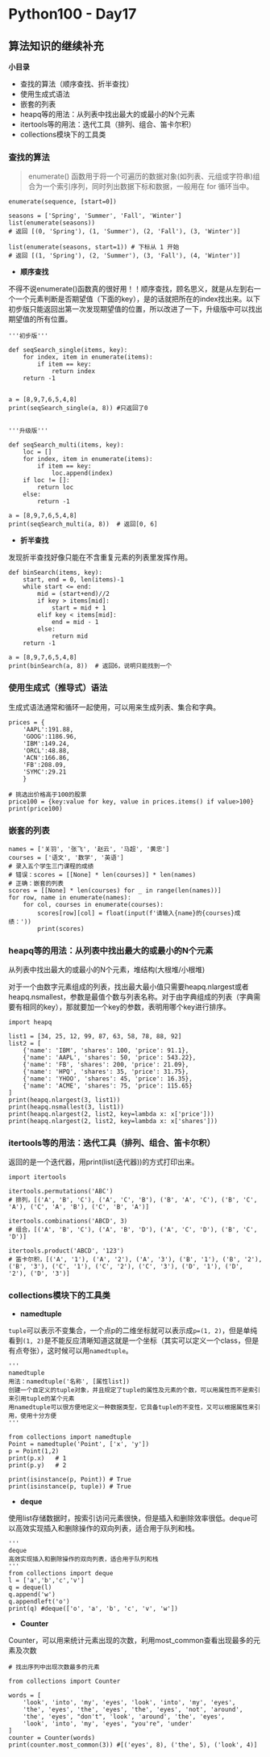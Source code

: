 # Python100 - Day17
## 算法知识的继续补充

**小目录**

+ 查找的算法（顺序查找、折半查找）
+ 使用生成式语法
+ 嵌套的列表
+ heapq等的用法：从列表中找出最大的或最小的N个元素
+ itertools等的用法：迭代工具（排列、组合、笛卡尔积）
+ collections模块下的工具类

### 查找的算法

> enumerate() 函数用于将一个可遍历的数据对象(如列表、元组或字符串)组合为一个索引序列，同时列出数据下标和数据，一般用在 for 循环当中。

	enumerate(sequence, [start=0])

	seasons = ['Spring', 'Summer', 'Fall', 'Winter']
	list(enumerate(seasons)) 
	# 返回 [(0, 'Spring'), (1, 'Summer'), (2, 'Fall'), (3, 'Winter')]
	
	list(enumerate(seasons, start=1)) # 下标从 1 开始
	# 返回 [(1, 'Spring'), (2, 'Summer'), (3, 'Fall'), (4, 'Winter')]

+ **顺序查找**

不得不说enumerate()函数真的很好用！！顺序查找，顾名思义，就是从左到右一个一个元素判断是否期望值（下面的key），是的话就把所在的index找出来。以下初步版只能返回出第一次发现期望值的位置，所以改进了一下，升级版中可以找出期望值的所有位置。

	'''初步版'''
	
	def seqSearch_single(items, key):
		for index, item in enumerate(items):
			if item == key:
				return index
		return -1
	
	
	a = [8,9,7,6,5,4,8]
	print(seqSearch_single(a, 8)) #只返回了0
	
	
	'''升级版'''
	
	def seqSearch_multi(items, key):
		loc = []
		for index, item in enumerate(items):
			if item == key:
				loc.append(index)
		if loc != []:
			return loc
		else:
			return -1
	
	a = [8,9,7,6,5,4,8]
	print(seqSearch_multi(a, 8))  # 返回[0, 6]

+ **折半查找**

发现折半查找好像只能在不含重复元素的列表里发挥作用。

	def binSearch(items, key):
		start, end = 0, len(items)-1
		while start <= end:
			mid = (start+end)//2
			if key > items[mid]:
				start = mid + 1
			elif key < items[mid]:
				end = mid - 1
			else:
				return mid
		return -1
	
	a = [8,9,7,6,5,4,8]
	print(binSearch(a, 8))  # 返回6，说明只能找到一个

### 使用生成式（推导式）语法

生成式语法通常和循环一起使用，可以用来生成列表、集合和字典。

	prices = {
		'AAPL':191.88,
		'GOOG':1186.96,
		'IBM':149.24,
		'ORCL':48.88,
		'ACN':166.86,
		'FB':208.09,
		'SYMC':29.21
		}

	# 挑选出价格高于100的股票
	price100 = {key:value for key, value in prices.items() if value>100}
	print(price100)

### 嵌套的列表

	names = ['关羽', '张飞', '赵云', '马超', '黄忠']
	courses = ['语文', '数学', '英语']
	# 录入五个学生三门课程的成绩
	# 错误：scores = [[None] * len(courses)] * len(names)
	# 正确：嵌套的列表
	scores = [[None] * len(courses) for _ in range(len(names))]
	for row, name in enumerate(names):
		for col, courses in enumerate(courses):
			scores[row][col] = float(input(f'请输入{name}的{courses}成绩：'))
			print(scores)


### heapq等的用法：从列表中找出最大的或最小的N个元素

从列表中找出最大的或最小的N个元素，堆结构(大根堆/小根堆)

对于一个由数字元素组成的列表，找出最大最小值只需要heapq.nlargest或者heapq.nsmallest，参数是最值个数与列表名称。对于由字典组成的列表（字典需要有相同的key），那就要加一个key的参数，表明用哪个key进行排序。

	import heapq
	
	list1 = [34, 25, 12, 99, 87, 63, 58, 78, 88, 92]
	list2 = [
	    {'name': 'IBM', 'shares': 100, 'price': 91.1},
	    {'name': 'AAPL', 'shares': 50, 'price': 543.22},
	    {'name': 'FB', 'shares': 200, 'price': 21.09},
	    {'name': 'HPQ', 'shares': 35, 'price': 31.75},
	    {'name': 'YHOO', 'shares': 45, 'price': 16.35},
	    {'name': 'ACME', 'shares': 75, 'price': 115.65}
	]
	print(heapq.nlargest(3, list1))
	print(heapq.nsmallest(3, list1))
	print(heapq.nlargest(2, list2, key=lambda x: x['price']))
	print(heapq.nlargest(2, list2, key=lambda x: x['shares']))


### itertools等的用法：迭代工具（排列、组合、笛卡尔积）

返回的是一个迭代器，用print(list(迭代器))的方式打印出来。
	
	import itertools

	itertools.permutations('ABC') 
	# 排列，[('A', 'B', 'C'), ('A', 'C', 'B'), ('B', 'A', 'C'), ('B', 'C', 'A'), ('C', 'A', 'B'), ('C', 'B', 'A')]

	itertools.combinations('ABCD', 3)
	# 组合，[('A', 'B', 'C'), ('A', 'B', 'D'), ('A', 'C', 'D'), ('B', 'C', 'D')]

	itertools.product('ABCD', '123')
	# 笛卡尔积，[('A', '1'), ('A', '2'), ('A', '3'), ('B', '1'), ('B', '2'), ('B', '3'), ('C', '1'), ('C', '2'), ('C', '3'), ('D', '1'), ('D', '2'), ('D', '3')]


### collections模块下的工具类


+ **namedtuple**

`tuple`可以表示不变集合，一个点p的二维坐标就可以表示成`p=(1, 2)`，但是单纯看到`(1, 2)`是不能反应清晰知道这就是一个坐标（其实可以定义一个class，但是有点夸张），这时候可以用`namedtuple`。

	'''
	namedtuple
	用法：namedtuple('名称', [属性list])
	创建一个自定义的tuple对象，并且规定了tuple的属性及元素的个数，可以用属性而不是索引来引用tuple的某个元素
	用namedtuple可以很方便地定义一种数据类型，它具备tuple的不变性，又可以根据属性来引用，使用十分方便
	'''
	
	from collections import namedtuple
	Point = namedtuple('Point', ['x', 'y'])
	p = Point(1,2)
	print(p.x)   # 1
	print(p.y)   # 2
	
	print(isinstance(p, Point)) # True
	print(isinstance(p, tuple)) # True

+ **deque**

使用list存储数据时，按索引访问元素很快，但是插入和删除效率很低。deque可以高效实现插入和删除操作的双向列表，适合用于队列和栈。

	'''
	deque
	高效实现插入和删除操作的双向列表，适合用于队列和栈
	'''
	from collections import deque
	l = ['a','b','c','v']
	q = deque(l)
	q.append('w')
	q.appendleft('o')
	print(q) #deque(['o', 'a', 'b', 'c', 'v', 'w'])

+ **Counter**

Counter，可以用来统计元素出现的次数，利用most_common查看出现最多的元素及次数
	
	# 找出序列中出现次数最多的元素
	
	from collections import Counter
	
	words = [
	    'look', 'into', 'my', 'eyes', 'look', 'into', 'my', 'eyes',
	    'the', 'eyes', 'the', 'eyes', 'the', 'eyes', 'not', 'around',
	    'the', 'eyes', "don't", 'look', 'around', 'the', 'eyes',
	    'look', 'into', 'my', 'eyes', "you're", 'under'
	]
	counter = Counter(words)
	print(counter.most_common(3)) #[('eyes', 8), ('the', 5), ('look', 4)]




